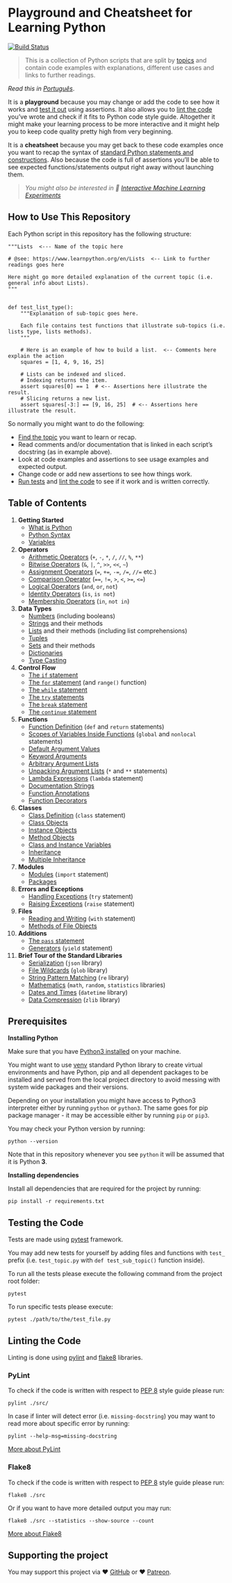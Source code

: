 Playground and Cheatsheet for Learning Python
=============================================

[![Build Status](https://travis-ci.org/trekhleb/learn-python.svg?branch=master)](https://travis-ci.org/trekhleb/learn-python)

> This is a collection of Python scripts that are split by [topics](#table-of-contents) and contain code examples with explanations, different use cases and links to further readings.

*Read this in* [*Português*](README.pt-BR.md).

It is a **playground** because you may change or add the code to see how it works and [test it out](#testing-the-code) using assertions. It also allows you to [lint the code](#linting-the-code) you’ve wrote and check if it fits to Python code style guide. Altogether it might make your learning process to be more interactive and it might help you to keep code quality pretty high from very beginning.

It is a **cheatsheet** because you may get back to these code examples once you want to recap the syntax of [standard Python statements and constructions](#table-of-contents). Also because the code is full of assertions you’ll be able to see expected functions/statements output right away without launching them.

> *You might also be interested in 🤖 [Interactive Machine Learning Experiments](https://github.com/trekhleb/machine-learning-experiments)*

How to Use This Repository
--------------------------

Each Python script in this repository has the following structure:

    """Lists  <--- Name of the topic here

    # @see: https://www.learnpython.org/en/Lists  <-- Link to further readings goes here

    Here might go more detailed explanation of the current topic (i.e. general info about Lists).
    """


    def test_list_type():
        """Explanation of sub-topic goes here.

        Each file contains test functions that illustrate sub-topics (i.e. lists type, lists methods).
        """

        # Here is an example of how to build a list.  <-- Comments here explain the action
        squares = [1, 4, 9, 16, 25]

        # Lists can be indexed and sliced.
        # Indexing returns the item.
        assert squares[0] == 1  # <-- Assertions here illustrate the result.
        # Slicing returns a new list.
        assert squares[-3:] == [9, 16, 25]  # <-- Assertions here illustrate the result.

So normally you might want to do the following:

-   [Find the topic](#table-of-contents) you want to learn or recap.
-   Read comments and/or documentation that is linked in each script’s docstring (as in example above).
-   Look at code examples and assertions to see usage examples and expected output.
-   Change code or add new assertions to see how things work.
-   [Run tests](#testing-the-code) and [lint the code](#linting-the-code) to see if it work and is written correctly.

Table of Contents
-----------------

1.  **Getting Started**
    -   [What is Python](src/getting_started/what_is_python.md)
    -   [Python Syntax](src/getting_started/python_syntax.md)
    -   [Variables](src/getting_started/test_variables.py)
2.  **Operators**
    -   [Arithmetic Operators](src/operators/test_arithmetic.py) (`+`, `-`, `*`, `/`, `//`, `%`, `**`)
    -   [Bitwise Operators](src/operators/test_bitwise.py) (`&`, `|`, `^`, `>>`, `<<`, `~`)
    -   [Assignment Operators](src/operators/test_assigment.py) (`=`, `+=`, `-=`, `/=`, `//=` etc.)
    -   [Comparison Operator](src/operators/test_comparison.py) (`==`, `!=`, `>`, `<`, `>=`, `<=`)
    -   [Logical Operators](src/operators/test_logical.py) (`and`, `or`, `not`)
    -   [Identity Operators](src/operators/test_identity.py) (`is`, `is not`)
    -   [Membership Operators](src/operators/test_membership.py) (`in`, `not in`)
3.  **Data Types**
    -   [Numbers](src/data_types/test_numbers.py) (including booleans)
    -   [Strings](src/data_types/test_strings.py) and their methods
    -   [Lists](src/data_types/test_lists.py) and their methods (including list comprehensions)
    -   [Tuples](src/data_types/test_tuples.py)
    -   [Sets](src/data_types/test_sets.py) and their methods
    -   [Dictionaries](src/data_types/test_dictionaries.py)
    -   [Type Casting](src/data_types/test_type_casting.py)
4.  **Control Flow**
    -   [The `if` statement](src/control_flow/test_if.py)
    -   [The `for` statement](src/control_flow/test_for.py) (and `range()` function)
    -   [The `while` statement](src/control_flow/test_while.py)
    -   [The `try` statements](src/control_flow/test_try.py)
    -   [The `break` statement](src/control_flow/test_break.py)
    -   [The `continue` statement](src/control_flow/test_continue.py)
5.  **Functions**
    -   [Function Definition](src/functions/test_function_definition.py) (`def` and `return` statements)
    -   [Scopes of Variables Inside Functions](src/functions/test_function_scopes.py) (`global` and `nonlocal` statements)
    -   [Default Argument Values](src/functions/test_function_default_arguments.py)
    -   [Keyword Arguments](src/functions/test_function_keyword_arguments.py)
    -   [Arbitrary Argument Lists](src/functions/test_function_arbitrary_arguments.py)
    -   [Unpacking Argument Lists](src/functions/test_function_unpacking_arguments.py) (`*` and `**` statements)
    -   [Lambda Expressions](src/functions/test_lambda_expressions.py) (`lambda` statement)
    -   [Documentation Strings](src/functions/test_function_documentation_string.py)
    -   [Function Annotations](src/functions/test_function_annotations.py)
    -   [Function Decorators](src/functions/test_function_decorators.py)
6.  **Classes**
    -   [Class Definition](src/classes/test_class_definition.py) (`class` statement)
    -   [Class Objects](src/classes/test_class_objects.py)
    -   [Instance Objects](src/classes/test_instance_objects.py)
    -   [Method Objects](src/classes/test_method_objects.py)
    -   [Class and Instance Variables](src/classes/test_class_and_instance_variables.py)
    -   [Inheritance](src/classes/test_inheritance.py)
    -   [Multiple Inheritance](src/classes/test_multiple_inheritance.py)
7.  **Modules**
    -   [Modules](src/modules/test_modules.py) (`import` statement)
    -   [Packages](src/modules/test_packages.py)
8.  **Errors and Exceptions**
    -   [Handling Exceptions](src/exceptions/test_handle_exceptions.py) (`try` statement)
    -   [Raising Exceptions](src/exceptions/test_raise_exceptions.py) (`raise` statement)
9.  **Files**
    -   [Reading and Writing](src/files/test_file_reading.py) (`with` statement)
    -   [Methods of File Objects](src/files/test_file_methods.py)
10. **Additions**
    -   [The `pass` statement](src/additions/test_pass.py)
    -   [Generators](src/additions/test_generators.py) (`yield` statement)
11. **Brief Tour of the Standard Libraries**
    -   [Serialization](src/standard_libraries/test_json.py) (`json` library)
    -   [File Wildcards](src/standard_libraries/test_glob.py) (`glob` library)
    -   [String Pattern Matching](src/standard_libraries/test_re.py) (`re` library)
    -   [Mathematics](src/standard_libraries/test_math.py) (`math`, `random`, `statistics` libraries)
    -   [Dates and Times](src/standard_libraries/test_datetime.py) (`datetime` library)
    -   [Data Compression](src/standard_libraries/test_zlib.py) (`zlib` library)

Prerequisites
-------------

**Installing Python**

Make sure that you have [Python3 installed](https://realpython.com/installing-python/) on your machine.

You might want to use [venv](https://docs.python.org/3/library/venv.html) standard Python library to create virtual environments and have Python, pip and all dependent packages to be installed and served from the local project directory to avoid messing with system wide packages and their versions.

Depending on your installation you might have access to Python3 interpreter either by running `python` or `python3`. The same goes for pip package manager - it may be accessible either by running `pip` or `pip3`.

You may check your Python version by running:

    python --version

Note that in this repository whenever you see `python` it will be assumed that it is Python **3**.

**Installing dependencies**

Install all dependencies that are required for the project by running:

    pip install -r requirements.txt

Testing the Code
----------------

Tests are made using [pytest](https://docs.pytest.org/en/latest/) framework.

You may add new tests for yourself by adding files and functions with `test_` prefix (i.e. `test_topic.py` with `def test_sub_topic()` function inside).

To run all the tests please execute the following command from the project root folder:

    pytest

To run specific tests please execute:

    pytest ./path/to/the/test_file.py

Linting the Code
----------------

Linting is done using [pylint](http://pylint.pycqa.org/) and [flake8](http://flake8.pycqa.org/en/latest/) libraries.

### PyLint

To check if the code is written with respect to [PEP 8](https://www.python.org/dev/peps/pep-0008/) style guide please run:

    pylint ./src/

In case if linter will detect error (i.e. `missing-docstring`) you may want to read more about specific error by running:

    pylint --help-msg=missing-docstring

[More about PyLint](http://pylint.pycqa.org/)

### Flake8

To check if the code is written with respect to [PEP 8](https://www.python.org/dev/peps/pep-0008/) style guide please run:

    flake8 ./src

Or if you want to have more detailed output you may run:

    flake8 ./src --statistics --show-source --count

[More about Flake8](http://flake8.pycqa.org/en/latest/)

Supporting the project
----------------------

You may support this project via ❤️️ [GitHub](https://github.com/sponsors/trekhleb) or ❤️️ [Patreon](https://www.patreon.com/trekhleb).
